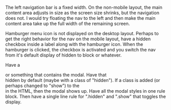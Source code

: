 The left navigation bar is a fixed width. On the non-mobile layout, the main content area adjusts in size as the screen size shrinks, but the navigation does not.
I would try floating the nav to the left and then make the main content area take up the full width of the remaining screen.

Hamburger menu icon is not displayed on the desktop layout.
Perhaps to get the right behavior for the nav on the mobile layout, have a hidden checkbox inside a label along with the hamburger icon. When the hamburger is clicked, the checkbox is activated and you switch the nav from it's default display of hidden to block or whatever.

Have a <div> or something that contains the modal. Have that <div> hidden by default (maybe with a class of "hidden"). If a class is added (or perhaps changed to "show") to the <div> in the HTML, then the modal shows up. Have all the modal styles in one rule block. Then have a single line rule for ".hidden" and ".show" that toggles the display.
